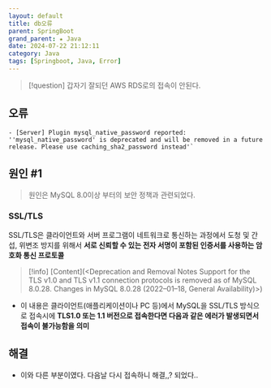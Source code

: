 ```yaml
---
layout: default
title: db오류
parent: SpringBoot
grand_parent: ★ Java
date: 2024-07-22 21:12:11
category: Java
tags: [Springboot, Java, Error]
---
```

> [!question]
> 갑자기 잘되던 AWS RDS로의 접속이 안된다.
## 오류

```log
- [Server] Plugin mysql_native_password reported: ''mysql_native_password' is deprecated and will be removed in a future release. Please use caching_sha2_password instead'`
```
## 원인 #1
> 원인은 MySQL 8.0이상 부터의 보안 정책과 관련되었다.
### SSL/TLS
SSL/TLS은 클라이언트와 서버 프로그램이 네트워크로 통신하는 과정에서 도청 및 간섭, 위변조 방지를 위해서 **서로 신뢰할 수 있는 전자 서명이 포함된 인증서를 사용하는 암호화 통신 프로토콜** 

> [!info]
> [Content](<Deprecation and Removal Notes 
> Support for the TLS v1.0 and TLS v1.1 connection protocols is removed as of MySQL 8.0.28.
> Changes in MySQL 8.0.28 (2022–01–18, General Availability)>)

- 이 내용은 클라이언트(애플리케이션이나 PC 등)에서 MySQL을 SSL/TLS 방식으로 접속시에 **TLS1.0 또는 1.1 버전으로 접속한다면 다음과 같은 에러가 발생되면서 접속이 불가능함을 의미**

## 해결
- 이와 다른 부분이였다. 다음날 다시 접속하니 해결,,? 되었다..